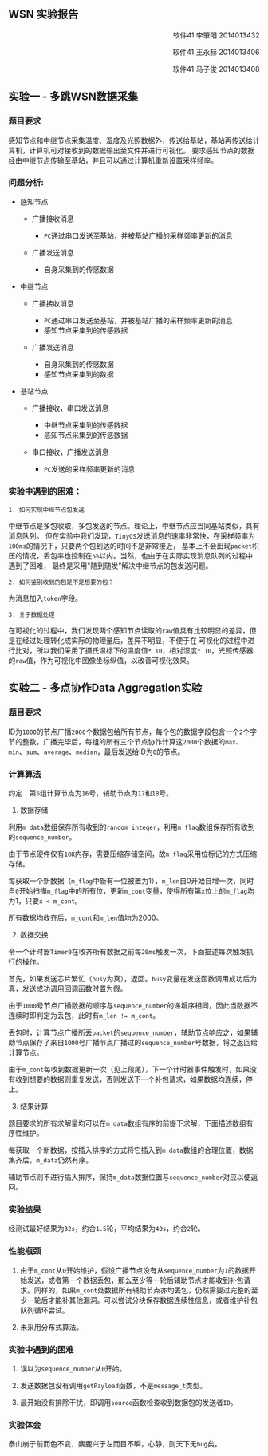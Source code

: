 ## WSN 实验报告

<p style="text-align:right;">软件41 李肇阳 2014013432</p>
<p style="text-align:right;">软件41 王永赫 2014013406</p>
<p style="text-align:right;">软件41 马子俊 2014013408</p>

## 实验一 - 多跳WSN数据采集

### 题目要求

感知节点和中继节点采集温度、湿度及光照数据外，传送给基站，基站再传送给计算机，计算机可对接收到的数据输出至文件并进行可视化。
要求感知节点的数据经由中继节点传输至基站，并且可以通过计算机重新设置采样频率。

### 问题分析:

* 感知节点

    * 广播接收消息
        * `PC`通过串口发送至基站，并被基站广播的采样频率更新的消息

    * 广播发送消息
        * 自身采集到的传感数据

* 中继节点

    * 广播接收消息
        * `PC`通过串口发送至基站，并被基站广播的采样频率更新的消息
        * 感知节点采集到的传感数据

    * 广播发送消息
        * 自身采集到的传感数据
        * 感知节点采集到的数据

* 基站节点

    * 广播接收，串口发送消息
        * 中继节点采集到的传感数据
        * 感知节点采集到的传感数据

    * 串口接收，广播发送消息
        * `PC`发送的采样频率更新的消息

### 实验中遇到的困难：

    1. 如何实现中继节点包发送

  中继节点是多包收取，多包发送的节点。理论上，中继节点应当同基站类似，具有消息队列。
但在实验中我们发现，`TinyOS`发送消息的速率非常快，在采样频率为`100ms`的情况下，只要两个包到达的时间不是非常接近，
基本上不会出现`packet`积压的情况，丢包率也控制在`5%`以内。当然，也由于在实际实现消息队列的过程中遇到了困难，
最终是采用"随到随发"解决中继节点的包发送问题。

    2. 如何鉴别收到的包是不是想要的包？

  为消息加入`token`字段。

    3. 关于数据处理

在可视化的过程中，我们发现两个感知节点读取的`raw`值具有比较明显的差异，但是在经过处理转化成实际的物理量后，差异不明显，不便于在
可视化的过程中进行比对，所以我们采用了摄氏温标下的温度值`* 10`，相对湿度`* 10`，光照传感器的`raw`值，作为可视化中图像坐标纵值，以改善可视化效果。


## 实验二 - 多点协作Data Aggregation实验

### 题目要求

ID为`1000`的节点广播`2000`个数据包给所有节点，每个包的数据字段包含一个`2`个字节的整数，广播完毕后，每组的所有三个节点协作计算这`2000`个数据的`max`、`min`、`sum`、`average`、`median`，最后发送给ID为`0`的节点。

### 计算算法

约定：第`6`组计算节点为`16`号，辅助节点为`17`和`18`号。

1. 数据存储

利用`m_data`数组保存所有收到的`random_integer`，利用`m_flag`数组保存所有收到的`sequence_number`。

由于节点硬件仅有`10K`内存，需要压缩存储空间，故`m_flag`采用位标记的方式压缩存储。

每获取一个新数据（`m_flag`中新有一位被置为1），`m_len`自0开始自增一次，同时自`0`开始扫描`m_flag`中的所有位，更新`m_cont`变量，使得所有第`x`位上的`m_flag`均为1，只要`x < m_cont`。

所有数据均收齐后，`m_cont`和`m_len`值均为2000。

2. 数据交换

令一个计时器`Timer0`在收齐所有数据之前每`20ms`触发一次，下面描述每次触发执行的操作。

首先，如果发送芯片繁忙（`busy`为真），返回。`busy`变量在发送函数调用成功后为真，发送成功调用回调函数时置为假。

由于`1000`号节点广播数据的顺序与`sequence_number`的递增序相同，因此当数据不连续时即判定为丢包，此时有`m_len != m_cont`。

丢包时，计算节点广播所丢`packet`的`sequence_number`，辅助节点响应之，如果辅助节点保存了来自`1000`号广播节点广播过的`sequence_number`号数据，将之返回给计算节点。

由于`m_cont`每收到数据更新一次（见上段尾），下一个计时器事件触发时，如果没有收到想要的数据则重复发送，否则发送下一个补包请求，如果数据均连续，停止。

3. 结果计算

题目要求的所有求解量均可以在`m_data`数组有序的前提下求解，下面描述数组有序性维护。

每获取一个新数据，按插入排序的方式将它插入到`m_data`数组的合理位置，数据集齐后，`m_data`仍然有序。

辅助节点则不进行插入排序，保持`m_data`数据位置与`sequence_number`对应以便返回。

### 实验结果

经测试最好结果为`32s`，约合`1.5`轮，平均结果为`40s`，约合`2`轮。

### 性能瓶颈

1. 由于`m_cont`从`0`开始维护，假设广播节点没有从`sequence_number`为`1`的数据开始发送，或者第一个数据丢包，那么至少等一轮后辅助节点才能收到补包请求。同样的，如果`m_cont`处数据所有辅助节点亦均丢包，仍然需要过完整的至少一轮后才能补其他漏洞。可以尝试分块保存数据连续性信息，或者维护补包队列循环尝试。

2. 未采用分布式算法。

### 实验中遇到的困难

1. 误以为`sequence_number`从`0`开始。

2. 发送数据包没有调用`getPayload`函数，不是`message_t`类型。

3. 最开始没有排除干扰，即调用`source`函数检查收到数据包的发送者`ID`。

### 实验体会

泰山崩于前而色不变，麋鹿兴于左而目不瞬，心静，则天下无`bug`矣。
